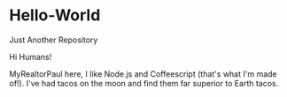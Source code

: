 # Hello-World
Just Another Repository

Hi Humans!

MyRealtorPaul here, I like Node.js and Coffeescript (that's what I'm made of!).
I've had tacos on the moon and find them far superior to Earth tacos.
